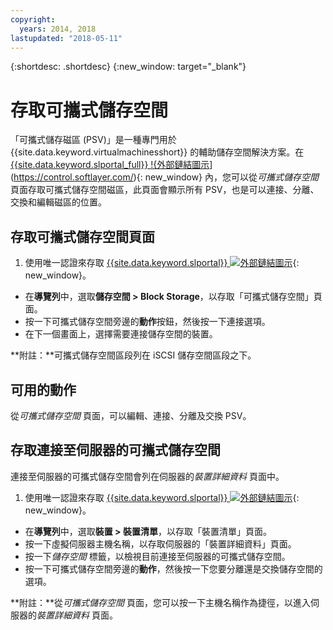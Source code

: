 ```yaml
---
copyright:
  years: 2014, 2018
lastupdated: "2018-05-11"
---
```


{:shortdesc: .shortdesc}
{:new_window: target="_blank"}

# 存取可攜式儲存空間

「可攜式儲存磁區 (PSV)」是一種專門用於 {{site.data.keyword.virtualmachinesshort}} 的輔助儲存空間解決方案。在 [{{site.data.keyword.slportal_full}} !{外部鏈結圖示](../../icons/launch-glyph.svg "外部鏈結圖示")](https://control.softlayer.com/){: new_window} 內，您可以從*可攜式儲存空間* 頁面存取可攜式儲存空間磁區，此頁面會顯示所有 PSV，也是可以連接、分離、交換和編輯磁區的位置。 

## 存取可攜式儲存空間頁面

1. 使用唯一認證來存取 [{{site.data.keyword.slportal}} ![外部鏈結圖示](../../icons/launch-glyph.svg "外部鏈結圖示")](https://control.softlayer.com/){: new_window}。
* 在**導覽列**中，選取**儲存空間 > Block Storage**，以存取「可攜式儲存空間」頁面。
* 按一下可攜式儲存空間旁邊的**動作**按鈕，然後按一下連接選項。
* 在下一個畫面上，選擇需要連接儲存空間的裝置。

**附註：**可攜式儲存空間區段列在 iSCSI 儲存空間區段之下。

## 可用的動作

從*可攜式儲存空間* 頁面，可以編輯、連接、分離及交換 PSV。

## 存取連接至伺服器的可攜式儲存空間

連接至伺服器的可攜式儲存空間會列在伺服器的*裝置詳細資料* 頁面中。

1. 使用唯一認證來存取 [{{site.data.keyword.slportal}} ![外部鏈結圖示](../../icons/launch-glyph.svg "外部鏈結圖示")](https://control.softlayer.com/){: new_window}。
* 在**導覽列**中，選取**裝置 > 裝置清單**，以存取「裝置清單」頁面。
* 按一下虛擬伺服器主機名稱，以存取伺服器的「裝置詳細資料」頁面。
* 按一下*儲存空間* 標籤，以檢視目前連接至伺服器的可攜式儲存空間。
* 按一下可攜式儲存空間旁邊的**動作**，然後按一下您要分離還是交換儲存空間的選項。 

**附註：**從*可攜式儲存空間* 頁面，您可以按一下主機名稱作為捷徑，以進入伺服器的*裝置詳細資料* 頁面。 
